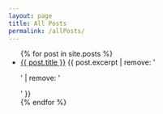 ```yaml
---
layout: page
title: All Posts
permalink: /allPosts/
---
```

<ul>
  {% for post in site.posts %}
    <li>
      <a href="{{ post.url }}">{{ post.title }}</a> {{ post.excerpt | remove: '<p>' | remove: '</p>' }}
    </li>
  {% endfor %}
</ul>